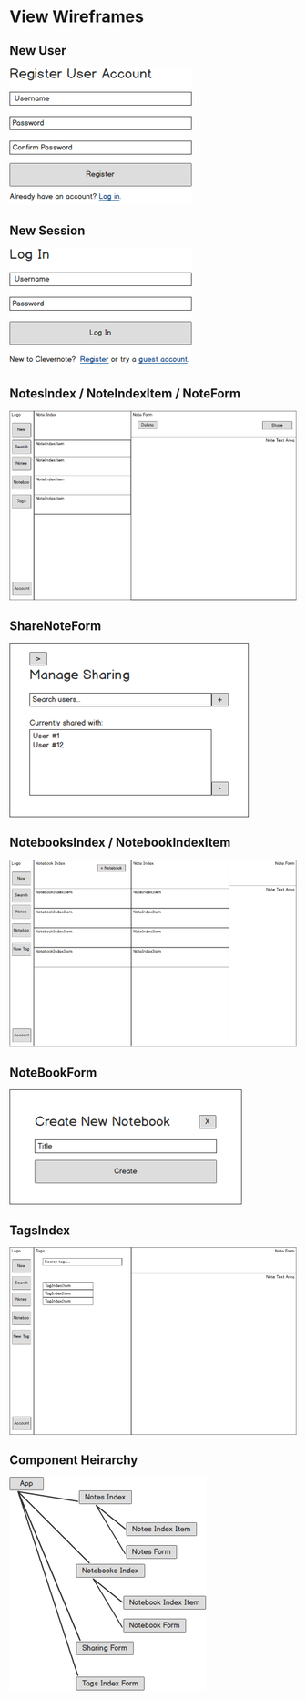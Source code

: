 # View Wireframes

## New User
![new-user]

## New Session
![new-session]

## NotesIndex / NoteIndexItem / NoteForm
![notes]

## ShareNoteForm
![share-note-form]

## NotebooksIndex / NotebookIndexItem
![notebooks]

## NoteBookForm
![notebook-form]

## TagsIndex
![tags]

## Component Heirarchy
![component-heirarchy]

[new-user]: ./wireframes/new_user.png
[new-session]: ./wireframes/new_session.png
[notes]: ./wireframes/root_notes.png
[notebooks]: ./wireframes/root_notebooks.png
[notebook-form]: ./wireframes/notebook_form.png
[component-heirarchy]: ./wireframes/component_heirarchy.png
[share-note-form]: ./wireframes/share_note.png
[tags]: ./wireframes/tags_index.png
